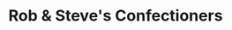 ---
title: "Rob & Steve's Confectioners"
url: /waterford/rob-and-steves-confectioners/
shop: pastry
---